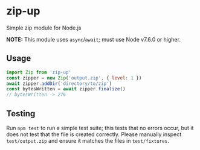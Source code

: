 # zip-up

Simple zip module for Node.js

**NOTE:** This module uses `async`/`await`; must use Node v7.6.0 or higher.

## Usage

```js
import Zip from 'zip-up'
const zipper = new Zip('output.zip', { level: 1 })
await zipper.addDir('directory/to/zip')
const bytesWritten = await zipper.finalize()
// bytesWritten -> 276
```

## Testing

Run `npm test` to run a simple test suite; this tests that no errors occur, but it does not test that the file is created correctly. Please manually inspect `test/output.zip` and ensure it matches the files in `test/fixtures`.
